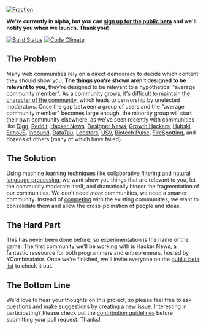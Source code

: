 [![Fraction](http://i.imgur.com/sCu2Klt.png)](http://fraction.io)

**We're currently in alpha, but you can [sign up for the public beta](http://eepurl.com/PS9SD) and we'll notify you when we launch. Thank you!**

[![Build Status](http://img.shields.io/travis/fraction/fraction.svg)](https://travis-ci.org/fraction/fraction) [![Code Climate](http://img.shields.io/codeclimate/github/fraction/fraction.svg)](https://codeclimate.com/github/fraction/fraction)

## The Problem
Many web communities rely on a direct democracy to decide which content they should show you. **The things you're shown aren't designed to be relevant to you**, they're designed to be relevant to a hypothetical "average community member". As a community grows, it's [difficult to maintain the character of the community](http://www.paulgraham.com/hackernews.html), which leads to censorship by unelected moderators. Once the gap between a group of users and the "average community member" becomes large enough, the minority group will start their own community elsewhere, as we've seen recently with communities like [Digg](http://digg.com), [Reddit](http://reddit.com), [Hacker News](https://news.ycombinator.com/), [Designer News](http://news.ycombinator.com), [Growth Hackers](http://growthhackers.com/), [Hubski](http://hubski.com/), [EchoJS](http://www.echojs.com/), [Inbound](http://inbound.org/), [DataTau](http://www.datatau.com/), [Lobsters](https://lobste.rs/), [USV](http://www.usv.com/), [Biotech Pulse](http://news.harlembiospace.com/), [FireSpotting](http://firespotting.com/), and dozens of others (many of which have failed).

## The Solution
Using machine learning techniques like [collaborative filtering](https://en.wikipedia.org/wiki/Collaborative_filtering) and [natural language processing](https://en.wikipedia.org/wiki/Natural_language_processing), we want show you things that are relevant to you, let the community moderate itself, and dramatically hinder the fragmentation of our communities. We don't need *more* communities, we need a smarter community. Instead of [competing](https://xkcd.com/927/) with the existing communities, we want to consolidate them and allow the cross-polination of people and ideas.

## The Hard Part
This has never been done before, so experimentation is the name of the game. The first community we'll be working with is Hacker News, a fantastic reseource for both programmers and entrepreneurs, hosted by YCombinatator. Once we're finished, we'll invite everyone on the [public beta list](http://eepurl.com/PS9SD) to check it out.

## The Bottom Line
We'd love to hear your thoughts on this project, so please feel free to ask questions and make suggestions by [creating a new issue](https://github.com/fraction/fraction/issues/new). Interesting in participating? Please check out the [contribution guidelines](https://github.com/fraction/fraction/blob/master/CONTRIBUTING.md) before submitting your pull request. Thanks!
